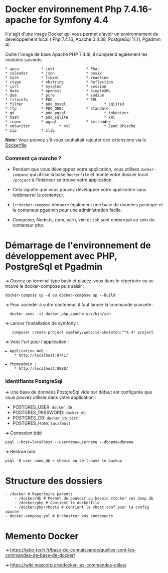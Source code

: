 # Docker environnement Php 7.4.16-apache for Symfony 4.4

Il s'agit d'une image Docker qui vous permet d'avoir un environnement de développement local ( Php 7.4.16, Apache 2.4.38, PostgreSql 11.11, Pgadmin 4).

Outre l'image de base Apache PHP 7.4.16, il comprend également les modules suivants:
```
* apcu 			* intl 				* Phar
* calendar 		* json 				* posix
* Core 			* libxml 			* readline
* ctype 		* mbstring 			* Reflection
* curl 			* mysqlnd 			* session
* date 			* openssl 			* SimpleXML
* dom 			* pcre 				* sodium
* fileinfo 		* PDO 				* SPL
* filter 		* pdo_mysql 		        * sqlite3
* ftp 			* PDO_ODBC 			* standard
* gd 			* pdo_pgsql 		        * tokenizer
* hash 			* pdo_sqlite 		        * xml
* iconv 		* pgsql 			* xmlreader
* xmlwriter 	        * xsl 				* Zend OPcache
* zip 			* zlib
```

**Note:**  Vous pouvez s'il vous souhaitait rajouter des extensions via le [Dockerfile](docker/php/dockerfile)

### Comment ça marche ?

* Pendant que vous développez votre application, vous utilisez `docker-compose` qui utilise la base `Dockerfile` et monte votre dossier local `/project` à l'intérieur se trouve votre application. 

* Cela signifie que vous pouvez développer votre application sans redémarrer le conteneur. 

* Le `docker-compose` démarre également une base de données postegre et le conteneur pgadmin pour une administration facile.
  
* Composer, NodeJs, npm, yarn, vim et zsh sont embarqué au sein du conteneur php. 

# Démarrage de l'environnement de développement avec PHP, PostgreSql et Pgadmin

➔ Ouvrez un terminal type bash et placez-vous dans le répertoire ou se trouve le docker-compose puis saisir :

```
docker-compose up -d ou docker-compose up --build
```
➔ Pour accéder à votre conteneur, il faut lancer la commande suivante :
```
  docker exec -it docker_php_apache usr/bin/zsh
```
➔ Lancer l'installation de symfony : 
```
   composer create-project symfony/website-skeleton:"^4.4" project
```

➔ Voici l'url pour l'application :

    ► Application Web : 
        * http://localhost:8741/

    ► Phpmyadmin :
        * http://localhost:8080/


### Identifiants PostgreSql

➔ Une base de données PostgreSql vide par défaut est configurée que vous pouvez utiliser dans votre application :

* POSTGRES_USER: `docker_db`
* POSTGRES_PASSWORD: `docker_db`
* POSTGRES_DB: `docker_db_test`
* POSTGRES_Hote: `localhost`

➔ Connexion bdd
```
psql --host=localhost --username=username --dbname=dbname
```
➔ Restore bdd
```
psql -U user name_db < chemin ou se trouve le backup
```

# Structure des dossiers

```
- /docker # Repertoire parents
    - /docker/db # Permet de pouvoir au besoin stocker vos dump db
    - /docker/php # Contient le dockerfile
    - /docker/php/vhosts # Contient le vhost.conf pour la config apache
- docker-compose.yml # Orchestrer vos conteneurs 
```

# Memento Docker
➔ https://labo-tech.fr/base-de-connaissance/quelles-sont-les-commandes-de-base-de-docker/

➔ https://wiki.maxcorp.org/docker-les-commandes-utiles/
